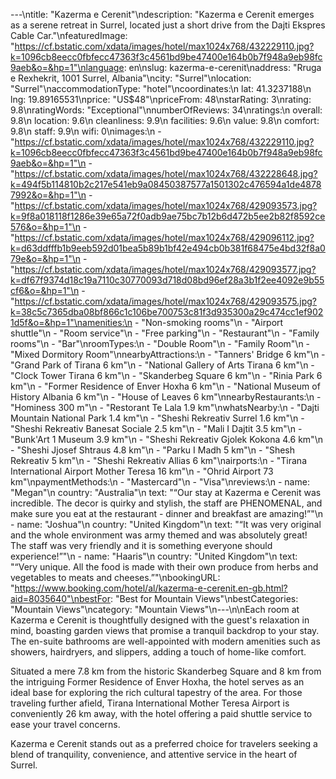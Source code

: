---\ntitle: "Kazerma e Cerenit"\ndescription: "Kazerma e Cerenit emerges as a serene retreat in Surrel, located just a short drive from the Dajti Ekspres Cable Car."\nfeaturedImage: "https://cf.bstatic.com/xdata/images/hotel/max1024x768/432229110.jpg?k=1096cb8eecc0fbfecc47363f3c4561bd9be47400e164b0b7f948a9eb98fc9aeb&o=&hp=1"\nlanguage: en\nslug: kazerma-e-cerenit\naddress: "Rruga e Rexhekrit, 1001 Surrel, Albania"\ncity: "Surrel"\nlocation: "Surrel"\naccommodationType: "hotel"\ncoordinates:\n  lat: 41.3237188\n  lng: 19.89165531\nprice: "US$48"\npriceFrom: 48\nstarRating: 3\nrating: 9.8\nratingWords: "Exceptional"\nnumberOfReviews: 34\nratings:\n  overall: 9.8\n  location: 9.6\n  cleanliness: 9.9\n  facilities: 9.6\n  value: 9.8\n  comfort: 9.8\n  staff: 9.9\n  wifi: 0\nimages:\n  - "https://cf.bstatic.com/xdata/images/hotel/max1024x768/432229110.jpg?k=1096cb8eecc0fbfecc47363f3c4561bd9be47400e164b0b7f948a9eb98fc9aeb&o=&hp=1"\n  - "https://cf.bstatic.com/xdata/images/hotel/max1024x768/432228648.jpg?k=494f5b114810b2c217e541eb9a08450387577a1501302c476594a1de48787992&o=&hp=1"\n  - "https://cf.bstatic.com/xdata/images/hotel/max1024x768/429093573.jpg?k=9f8a018118f1286e39e65a72f0adb9ae75bc7b12b6d472b5ee2b82f8592ce576&o=&hp=1"\n  - "https://cf.bstatic.com/xdata/images/hotel/max1024x768/429096112.jpg?k=d63ddfffb1b9eeb592d01bea5b89b1bf42e494cb0b381f68475e4bd32f8a079e&o=&hp=1"\n  - "https://cf.bstatic.com/xdata/images/hotel/max1024x768/429093577.jpg?k=df67f9374d18c19a7110c30770093d718d08bd96ef28a3b1f2ee4092e9b55cf6&o=&hp=1"\n  - "https://cf.bstatic.com/xdata/images/hotel/max1024x768/429093575.jpg?k=38c5c7365dba08bf866c1c106be700753c81f3d935300a29c474cc1ef9021d5f&o=&hp=1"\namenities:\n  - "Non-smoking rooms"\n  - "Airport shuttle"\n  - "Room service"\n  - "Free parking"\n  - "Restaurant"\n  - "Family rooms"\n  - "Bar"\nroomTypes:\n  - "Double Room"\n  - "Family Room"\n  - "Mixed Dormitory Room"\nnearbyAttractions:\n  - "Tanners' Bridge 6 km"\n  - "Grand Park of Tirana 6 km"\n  - "National Gallery of Arts Tirana 6 km"\n  - "Clock Tower Tirana 6 km"\n  - "Skanderbeg Square 6 km"\n  - "Rinia Park 6 km"\n  - "Former Residence of Enver Hoxha 6 km"\n  - "National Museum of History Albania 6 km"\n  - "House of Leaves 6 km"\nnearbyRestaurants:\n  - "Hominess 300 m"\n  - "Restorant Te Lala 1.9 km"\nwhatsNearby:\n  - "Dajti Mountain National Park 1.4 km"\n  - "Sheshi Rekreativ Surrel 1.6 km"\n  - "Sheshi Rekreativ Banesat Sociale 2.5 km"\n  - "Mali I Dajtit 3.5 km"\n  - "Bunk'Art 1 Museum 3.9 km"\n  - "Sheshi Rekreativ Gjolek Kokona 4.6 km"\n  - "Sheshi Jjosef Shtraus 4.8 km"\n  - "Parku I Madh 5 km"\n  - "Shesh Rekreativ 5 km"\n  - "Sheshi Rekreativ Allias 6 km"\nairports:\n  - "Tirana International Airport Mother Teresa 16 km"\n  - "Ohrid Airport 73 km"\npaymentMethods:\n  - "Mastercard"\n  - "Visa"\nreviews:\n  - name: "Megan"\n    country: "Australia"\n    text: "“Our stay at Kazerma e Cerenit was incredible. The decor is quirky and stylish, the staff are PHENOMENAL, and make sure you eat at the restaurant - dinner and breakfast are amazing!”"\n  - name: "Joshua"\n    country: "United Kingdom"\n    text: "“It was very original and the whole environment was army themed and was absolutely great! The staff was very friendly and it is something everyone should experience!”"\n  - name: "Haaris"\n    country: "United Kingdom"\n    text: "“Very unique. All the food is made with their own produce from herbs and vegetables to meats and cheeses.”"\nbookingURL: "https://www.booking.com/hotel/al/kazerma-e-cerenit.en-gb.html?aid=8035640"\nbestFor: "Best for Mountain Views"\nbestCategories: "Mountain Views"\ncategory: "Mountain Views"\n---\n\nEach room at Kazerma e Cerenit is thoughtfully designed with the guest's relaxation in mind, boasting garden views that promise a tranquil backdrop to your stay. The en-suite bathrooms are well-appointed with modern amenities such as showers, hairdryers, and slippers, adding a touch of home-like comfort.

Situated a mere 7.8 km from the historic Skanderbeg Square and 8 km from the intriguing Former Residence of Enver Hoxha, the hotel serves as an ideal base for exploring the rich cultural tapestry of the area. For those traveling further afield, Tirana International Mother Teresa Airport is conveniently 26 km away, with the hotel offering a paid shuttle service to ease your travel concerns.

Kazerma e Cerenit stands out as a preferred choice for travelers seeking a blend of tranquility, convenience, and attentive service in the heart of Surrel.